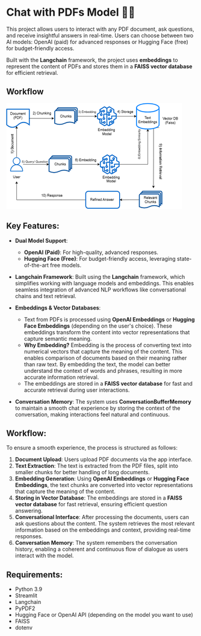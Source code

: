 # Chat with PDFs Model 📄🤖

This project allows users to interact with any PDF document, ask questions, and receive insightful answers in real-time. Users can choose between two AI models: OpenAI (paid) for advanced responses or Hugging Face (free) for budget-friendly access.

Built with the **Langchain** framework, the project uses **embeddings** to represent the content of PDFs and stores them in a **FAISS vector database** for efficient retrieval.
## Workflow
![Project Demo](flowchart/workflow.png)
## Key Features:
- **Dual Model Support**:
  - **OpenAI (Paid)**: For high-quality, advanced responses.
  - **Hugging Face (Free)**: For budget-friendly access, leveraging state-of-the-art free models.
  
- **Langchain Framework**: Built using the **Langchain** framework, which simplifies working with language models and embeddings. This enables seamless integration of advanced NLP workflows like conversational chains and text retrieval.

- **Embeddings & Vector Databases**: 
  - Text from PDFs is processed using **OpenAI Embeddings** or **Hugging Face Embeddings** (depending on the user's choice). These embeddings transform the content into vector representations that capture semantic meaning.
  - **Why Embedding?** Embedding is the process of converting text into numerical vectors that capture the meaning of the content. This enables comparison of documents based on their meaning rather than raw text. By embedding the text, the model can better understand the context of words and phrases, resulting in more accurate information retrieval.
  - The embeddings are stored in a **FAISS vector database** for fast and accurate retrieval during user interactions.

- **Conversation Memory**: The system uses **ConversationBufferMemory** to maintain a smooth chat experience by storing the context of the conversation, making interactions feel natural and continuous.

## Workflow:
To ensure a smooth experience, the process is structured as follows:

1. **Document Upload**: Users upload PDF documents via the app interface.
2. **Text Extraction**: The text is extracted from the PDF files, split into smaller chunks for better handling of long documents.
3. **Embedding Generation**: Using **OpenAI Embeddings** or **Hugging Face Embeddings**, the text chunks are converted into vector representations that capture the meaning of the content.
4. **Storing in Vector Database**: The embeddings are stored in a **FAISS vector database** for fast retrieval, ensuring efficient question answering.
5. **Conversational Interface**: After processing the documents, users can ask questions about the content. The system retrieves the most relevant information based on the embeddings and context, providing real-time responses.
6. **Conversation Memory**: The system remembers the conversation history, enabling a coherent and continuous flow of dialogue as users interact with the model.

## Requirements:
- Python 3.9
- Streamlit
- Langchain
- PyPDF2
- Hugging Face or OpenAI API (depending on the model you want to use)
- FAISS
- dotenv


